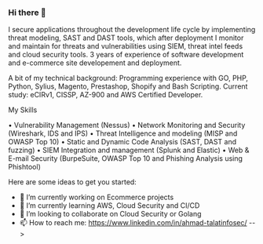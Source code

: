 ### Hi there 👋

I secure applications throughout the development life cycle by implementing threat modeling, SAST and DAST tools, which after deployment I monitor and maintain for threats and vulnerabilities using SIEM, threat intel feeds and cloud security tools. 3 years of experience of software development and e-commerce site developement and deployment.

A bit of my technical background:
Programming experience with GO, PHP, Python, Sylius, Magento, Prestashop, Shopify and Bash Scripting.
Current study:  eCIRv1, CISSP, AZ-900 and AWS Certified Developer. 

My Skills

• Vulnerability Management (Nessus)
• Network Monitoring and Security (Wireshark, IDS and IPS)
• Threat Intelligence and modeling (MISP and OWASP Top 10)
• Static and Dynamic Code Analysis (SAST, DAST and fuzzing)
• SIEM Integration and management (Splunk and Elastic)
• Web & E-mail Security (BurpeSuite, OWASP Top 10 and Phishing Analysis using Phishtool)

Here are some ideas to get you started:

- 🔭 I’m currently working on Ecommerce projects
- 🌱 I’m currently learning AWS, Cloud Security and CI/CD
- 👯 I’m looking to collaborate on Cloud Security or Golang
- 📫 How to reach me: https://www.linkedin.com/in/ahmad-talatinfosec/
-->
